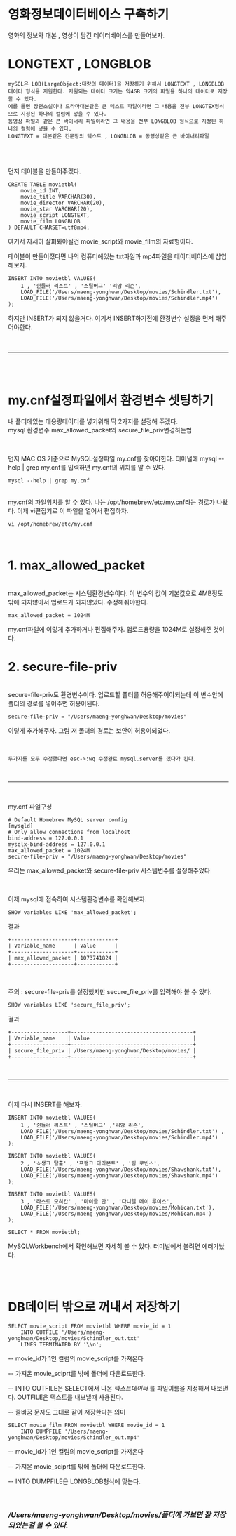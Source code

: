 # 영화정보데이터베이스 구축하기
 영화의 정보와 대본 , 영상이 담긴 데이터베이스를 만들어보자. 


# LONGTEXT , LONGBLOB
    mySQL은 LOB(LargeObject:대량의 데이터)을 저장하기 위해서 LONGTEXT , LONGBLOB 데이터 형식을 지원한다. 지원되는 데이터 크기는 약4GB 크기의 파일을 하나의 데이터로 저장할 수 있다.
    예를 들면 장편소설이나 드라마대본같은 큰 텍스트 파일이라면 그 내용을 전부 LONGTEX형식으로 지정된 하나의 컬럼에 넣을 수 있다.
    동영상 파일과 같은 큰 바이너리 파일이라면 그 내용을 전부 LONGBLOB 형식으로 지정된 하나의 컬럼에 넣을 수 있다.
    LONGTEXT = 대본같은 긴문장의 텍스트 , LONGBLOB = 동영상같은 큰 바이너리파일

<br><br>

먼저 테이블을 만들어주겠다. 

```
CREATE TABLE movietbl(
	movie_id INT,
	movie_title VARCHAR(30),
	movie_director VARCHAR(20),
	movie_star VARCHAR(20),
	movie_script LONGTEXT,
	movie_film LONGBLOB
) DEFAULT CHARSET=utf8mb4;
```

여기서 자세히 살펴봐야될건 movie_script와 movie_film의 자료형이다. 

테이블이 만들어졌다면 나의 컴퓨터에있는 txt파일과 mp4파일을 데이터베이스에 삽입해보자. 

```
INSERT INTO movietbl VALUES(
    1 , '쉰들러 리스트' , '스틸버그' '리암 리슨', 
    LOAD_FILE('/Users/maeng-yonghwan/Desktop/movies/Schindler.txt'),
    LOAD_FILE('/Users/maeng-yonghwan/Desktop/movies/Schindler.mp4')
);
```
하지만 INSERT가 되지 않을거다. 여기서 INSERT하기전에 환경변수 설정을 먼저 해주어야한다. 
<br><br><br>

***
<br><br>

# my.cnf설정파일에서 환경변수 셋팅하기
내 폴더에있는 데용량데이터를 넣기위해 딱 2가지를 설정해 주겠다. <br>
mysql 환경변수 max_allowed_packet와 secure_file_priv변경하는법

<br><bt>

먼저  MAC OS 기준으로 MySQL설정파일 my.cnf를 찾아야한다. 터미널에 mysql --help | grep my.cnf를 입력하면 my.cnf의 위치를 알 수 있다.
```
mysql --help | grep my.cnf
```
<br>
my.cnf의 파일위치를 알 수 있다. 나는 /opt/homebrew/etc/my.cnf라는 경로가 나왔다. 이제 vi편집기로 이 파일을 열어서 편집하자.

```
vi /opt/homebrew/etc/my.cnf
```
<br>

# 1. max_allowed_packet
<br>
max_allowed_packet는 시스템환경변수이다. 이 변수의 값이 기본값으로 4MB정도 밖에 되지않아서 업로드가 되지않았다. 수정해줘야한다.

```
max_allowed_packet = 1024M
```
my.cnf파일에 이렇게 추가하거나 편집해주자. 업로드용량을 1024M로 설정해준 것이다.

# 2. secure-file-priv
<br>
secure-file-priv도 환경변수이다. 업로드할 폴더를 허용해주어야되는데 이 변수안에 폴더의 경로를 넣어주면 허용이된다.

```
secure-file-priv = "/Users/maeng-yonghwan/Desktop/movies"
```
이렇게 추가해주자. 그럼 저 폴더의 경로는 보안이 허용이되었다. 

<br>

    두가지를 모두 수정했다면 esc->:wq 수정완료 mysql.server를 껐다가 킨다.

<br>

*** 
<br>

my.cnf 파일구성
```
# Default Homebrew MySQL server config
[mysqld]
# Only allow connections from localhost
bind-address = 127.0.0.1
mysqlx-bind-address = 127.0.0.1
max_allowed_packet = 1024M
secure-file-priv = "/Users/maeng-yonghwan/Desktop/movies"
```
우리는 max_allowed_packet와  secure-file-priv 시스템변수를 설정해주었다

<br>

이제 mysql에 접속하여  시스템환경변수를 확인해보자.
```
SHOW variables LIKE 'max_allowed_packet';
```
결과
```
+--------------------+------------+
| Variable_name      | Value      |
+--------------------+------------+
| max_allowed_packet | 1073741824 |
+--------------------+------------+
```
<br>

주의 : secure-file-priv를 설정했지만 secure_file_priv를 입력해야 볼 수 있다.
```
SHOW variables LIKE 'secure_file_priv';
```
결과
```
+------------------+---------------------------------------+
| Variable_name    | Value                                 |
+------------------+---------------------------------------+
| secure_file_priv | /Users/maeng-yonghwan/Desktop/movies/ |
+------------------+---------------------------------------+
```
<br>

***

<br>

이제 다시 INSERT를 해보자.
```
INSERT INTO movietbl VALUES(
    1 , '쉰들러 리스트' , '스틸버그' ,'리암 리슨', 
    LOAD_FILE('/Users/maeng-yonghwan/Desktop/movies/Schindler.txt') ,
    LOAD_FILE('/Users/maeng-yonghwan/Desktop/movies/Schindler.mp4')
);

INSERT INTO movietbl VALUES(
    2 , '쇼생크 탈출' , '프랭크 다라본트' , '팀 로빈스',
    LOAD_FILE('/Users/maeng-yonghwan/Desktop/movies/Shawshank.txt'),
    LOAD_FILE('/Users/maeng-yonghwan/Desktop/movies/Shawshank.mp4')
);

INSERT INTO movietbl VALUES(
    3 , '라스트 모히칸' , '마이클 안' , '다니엘 데이 루이스',
    LOAD_FILE('/Users/maeng-yonghwan/Desktop/movies/Mohican.txt'),
    LOAD_FILE('/Users/maeng-yonghwan/Desktop/movies/Mohican.mp4')
);
```

```
SELECT * FROM movietbl;
```
MySQLWorkbench에서 확인해보면 자세히 볼 수 있다. 터미널에서 볼려면 에러가났다.

<br><br>

# DB데이터 밖으로 꺼내서 저장하기
```
SELECT movie_script FROM movietbl WHERE movie_id = 1 
	INTO OUTFILE '/Users/maeng-yonghwan/Desktop/movies/Schindler_out.txt' 
    LINES TERMINATED BY '\\n'; 
```
-- movie_id가 1인 컬럼의 movie_script를 가져온다 

-- 가져온 movie_sciprt를 밖에 폴더에 다운로드한다.

-- INTO OUTFILE은 SELECT에서 나온 *텍스트데이터* 를 파일이름을 지정해서 내보낸다. OUTFILE은 텍스트를 내보낼때 사용된다.

-- 줄바꿈 문자도 그대로 같이 저장한다는 의미 
```
SELECT movie_film FROM movietbl WHERE movie_id = 1
	INTO DUMPFILE '/Users/maeng-yonghwan/Desktop/movies/Schindler_out.mp4'
```
-- movie_id가 1인 컬럼의 movie_script를 가져온다 

-- 가져온 movie_sciprt를 밖에 폴더에 다운로드한다.

-- INTO DUMPFILE은 LONGBLOB형식에 맞는다.

<br>

### <em>/Users/maeng-yonghwan/Desktop/movies/폴더에 가보면 잘 저장되있는걸 볼 수 있다. 